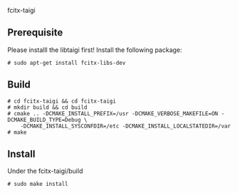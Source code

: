 fcitx-taigi

## Prerequisite

Please installl the libtaigi first!
Install the following package:

	# sudo apt-get install fcitx-libs-dev

## Build

	# cd fcitx-taigi && cd fcitx-taigi
	# mkdir build && cd build
	# cmake .. -DCMAKE_INSTALL_PREFIX=/usr -DCMAKE_VERBOSE_MAKEFILE=ON -DCMAKE_BUILD_TYPE=Debug \
		-DCMAKE_INSTALL_SYSCONFDIR=/etc -DCMAKE_INSTALL_LOCALSTATEDIR=/var
	# make

## Install
Under the fcitx-taigi/build

	# sudo make install
